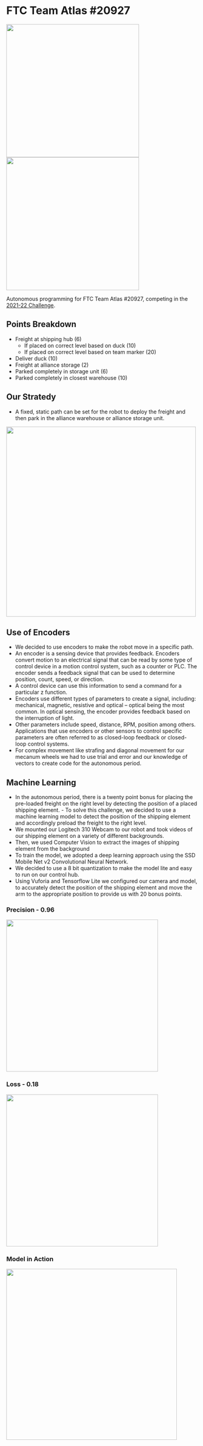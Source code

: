 # FTC Team Atlas #20927

<div class="row"  style="margin:0 auto;">
  <img src="https://user-images.githubusercontent.com/83014418/159108844-31421b31-b0c7-4a9b-9a34-9f3196391e0b.png" height="350">  
  <img src="https://user-images.githubusercontent.com/83014418/159163359-e3387297-24d7-48ea-965b-618e22dbaff8.jpeg" height="350">
</div>

Autonomous programming for FTC Team Atlas #20927, competing in the [2021-22 Challenge](https://youtu.be/I6lX12idAf8).

## Points Breakdown

- Freight at shipping hub (6)
  - If placed on correct level based on duck (10)
  - If placed on correct level based on team marker (20)
- Deliver duck (10)
- Freight at alliance storage (2)
- Parked completely  in storage unit (6)
- Parked completely in closest warehouse (10)

## Our Stratedy

- A fixed, static path can be set for the robot to deploy the freight and then park in the alliance warehouse or alliance storage unit.

<img src="https://user-images.githubusercontent.com/83014418/159151614-9f09e7b5-b1b0-480b-b4a2-d4ec89f6d909.svg" width="500">

## Use of Encoders

- We decided to use encoders to make the robot move in a specific path.
- An encoder is a sensing device that provides feedback. Encoders convert motion to an electrical signal that can be read by some type of control device in a motion control system, such as a counter or PLC. The encoder sends a feedback signal that can be used to determine position, count, speed, or direction.  
- A control device can use this information to send a command for a particular z function.
- Encoders use different types of parameters to create a signal, including: mechanical, magnetic, resistive and optical – optical being the most common. In optical sensing, the encoder provides feedback based on the interruption of light. 
- Other parameters include speed, distance, RPM, position among others. Applications that use encoders or other sensors to control specific parameters are often referred to as closed-loop feedback or closed-loop control systems.
- For complex movement like strafing and diagonal movement for our mecanum wheels we had to use trial and error and our knowledge of vectors to create code for the autonomous period. 

## Machine Learning

- In the autonomous period, there is a twenty point bonus for placing the pre-loaded freight on the right level by detecting the position of a placed shipping element. - To solve this challenge, we decided to use a machine learning model to detect the position of the shipping element and accordingly preload the freight to the right level.
- We mounted our Logitech 310 Webcam to our robot and took videos of our shipping element on a variety of different backgrounds.
- Then, we used Computer Vision to extract the images of shipping element from the background
- To train the model, we adopted a deep learning approach using the SSD Mobile Net v2 Convolutional Neural Network.
- We decided to use a 8 bit quantization to make the model lite and easy to run on our control hub. 
- Using Vuforia and Tensorflow Lite we configured our camera and model, to accurately detect the position of the shipping element and move the arm to the appropriate position to provide us with 20 bonus points.

### Precision - 0.96

<img src="https://user-images.githubusercontent.com/83014418/159152223-dcd7037a-9c88-4f1a-80a1-890f7766d7b4.png" width=400>

### Loss - 0.18

<img src= "https://user-images.githubusercontent.com/83014418/159152140-4df93d6b-67a1-4152-aa11-5ad857b607fe.png" width=400>

### Model in Action

<img src= "https://user-images.githubusercontent.com/83014418/159152316-b4b872a6-1d31-4415-94b4-04add62f06f9.png" width=450>
